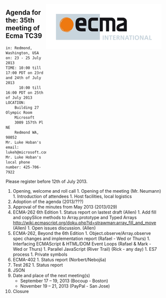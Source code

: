 <img src="../images/Ecma_RVB-003.jpg"
     align="right" alt="" />

## Agenda for the: 35th meeting of Ecma TC39

    in: Redmond, Washington, USA
    on: 23 - 25 July 2013
    TIME: 10:00 till 17:00 PDT on 23rd and 24th of July 2013
          10:00 till 16:00 PDT on 25th of July 2013
    LOCATION:
        Building 27 Olympic Room
        Microsoft
        3009 157th Pl NE
        Redmond WA, 98052
    Mr. Luke Hoban's email: lukeh@microsoft.com
    Mr. Luke Hoban's local phone number: 425-706-7922

Please register before 12th of July 2013.

  1. Opening, welcome and roll call
    1. Opening of the meeting (Mr. Neumann)
    1. Introduction of attendees
    1. Host facilities, local logistics
  1. Adoption of the agenda (2013/???)
  1. Approval of the minutes from May 2013 (2013/029)
  1. ECMA-262 6th Edition
    1. Status report on lastest draft (Allen)
    1. Add fill and copySlice methods to Array.prototype and Typed Arrays http://wiki.ecmascript.org/doku.php?id=strawman:array_fill_and_move (Allen) 
    1. Open issues discussion. (Allen)
  1. ECMA-262, Beyond the 6th Edition
    1. Object.observe/Array.observe spec changes and implementation report (Rafael - Wed or Thurs)
    1. Interfacing ECMAScript & HTML/DOM Event Loops (Rafael & Mark - Wed or Thurs)
    1. Parallel JavaScript (River Trail) (Rick - any day)
    1. ES7 process
    1. Private symbols
  1. ECMA-402
    1. Status report (Norbert/Nebojša)
  1. Test 262
    1. Status report
  1. JSON
  1. Date and place of the next meeting(s)
      * September 17 – 19, 2013 (Bocoup - Boston)
      * November 19 – 21, 2013 (PayPal - San Jose)
  1.  Closure
